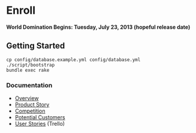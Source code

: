 Enroll
======

**World Domination Begins: Tuesday, July 23, 2013 (hopeful release date)**

## Getting Started

    cp config/database.example.yml config/database.yml
    ./script/bootstrap
    bundle exec rake

### Documentation

- [Overview](https://github.com/jessmartin/workshop-platform/blob/master/docs/overview.md)
- [Product Story](https://github.com/jessmartin/workshop-platform/blob/master/docs/features.md)
- [Competition](https://github.com/jessmartin/workshop-platform/blob/master/docs/competition.md)
- [Potential Customers](https://github.com/jessmartin/workshop-platform/blob/master/docs/customers.md)
- [User Stories](https://trello.com/board/workshop-platform/51b06b4d6024b43523001cf2) (Trello)
